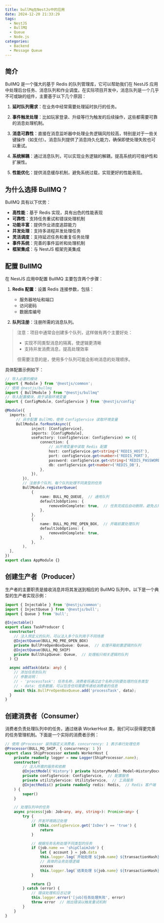 ```yaml
---
title: bullMq在NestJs中的应用
date: 2024-12-20 21:33:29
tags: 
  - NestJS
  - BullMQ
  - Queue
  - Node.js
categories:
  - Backend
  - Message Queue
---
```


## 简介

BullMQ 是一个强大的基于 Redis 的队列管理库，它可以帮助我们在 NestJS 应用中处理后台任务、消息队列和作业调度。在实际项目开发中，消息队列是一个几乎不可或缺的组件，主要基于以下几个原因：

1. **延时队列需求**：在业务中经常需要处理延时执行的任务。

2. **事件触发处理**：比如玩家登录、升级等行为触发的后续操作，这些都需要可靠的消息处理机制。

3. **消息可靠性**：直接在消息监听器中处理业务逻辑风险较高，特别是对于一些关键操作（如支付）。消息队列提供了消息持久化能力，确保即使处理失败也可以重试。

4. **系统解耦**：通过消息队列，可以实现业务逻辑的解耦，提高系统的可维护性和扩展性。

5. **性能优化**：提供消息缓存机制，避免系统过载，实现更好的性能表现。

## 为什么选择 BullMQ？

BullMQ 具有以下优势：

- **高性能**：基于 Redis 实现，具有出色的性能表现
- **可靠性**：支持任务重试和错误处理机制
- **功能丰富**：提供作业进度追踪能力
- **并发处理**：支持多进程并发处理任务
- **灵活调度**：支持延迟任务和重复任务处理
- **事件系统**：完善的事件监听和处理机制
- **框架集成**：与 NestJS 框架完美集成

## 配置 BullMQ

在 NestJS 应用中配置 BullMQ 主要包含两个步骤：

1. **Redis 配置**：设置 Redis 连接参数，包括：
   - 服务器地址和端口
   - 访问密码
   - 数据库编号
   
2. **队列注册**：注册所需的消息队列。

> 注意：项目中通常会创建多个队列，这样做有两个主要好处：
> - 实现不同类型消息的隔离，使逻辑更清晰
> - 支持并发消费消息，提高处理效率
> 
> 但需要注意的是，使用多个队列可能会影响消息的处理顺序。

具体配置示例如下：

```typescript
// 导入必要的模块
import { Module } from '@nestjs/common';
// 使用 @nestjs/bullmq
import { BullModule } from "@nestjs/bullmq"
// 导入配置模块，用于读取环境变量
import { ConfigModule, ConfigService } from '@nestjs/config'

@Module({
  imports: [
     // 异步配置 BullMQ，使用 ConfigService 读取环境变量
     BullModule.forRootAsync({
            inject: [ConfigService],
            imports: [ConfigModule],
            useFactory: (configService: ConfigService) => ({
                connection: {
                    // 从环境变量中读取 Redis 配置
                    host: configService.get<string>('REDIS_HOST'),
                    port: configService.get<number>('REDIS_PORT'),
                    password: configService.get<string>('REDIS_PASSWORD'),
                    db: configService.get<number>('REDIS_DB'),
                },
            }),
        }),
        // 注册多个队列，每个队列处理不同类型的任务
        BullModule.registerQueue(
            {
                name: BULL_MQ_QUEUE,  // 通用队列
                defaultJobOptions: {
                    removeOnComplete: true,  // 任务完成后自动删除，避免占用 Redis 存储空间
                },
            },
            {
                name: BULL_MQ_PRE_OPEN_BOX,  // 开箱前置处理队列
                defaultJobOptions: {
                    removeOnComplete: true,
                },
            },
        ),
  ],
})
export class AppModule {}
```

## 创建生产者（Producer）

生产者的主要职责是接收消息并将其发送到相应的 BullMQ 队列中。以下是一个典型的生产者实现示例：

```typescript
import { Injectable } from '@nestjs/common';
import { InjectQueue } from '@nestjs/bull';
import { Queue } from 'bull';

@Injectable()
export class TaskProducer {
  constructor(
    // 注入预定义的队列，可以注入多个队列用于不同场景
    @InjectQueue(BULL_MQ_PRE_OPEN_BOX)
    private BullPreOpenBoxQueue: Queue,  // 处理开箱前置逻辑的队列
    @InjectQueue(BULL_MQ_SHIP)
    private BullShipQueue: Queue,  // 处理船只相关逻辑的队列
  ) {}

  async addTask(data: any) {
    // 添加任务到队列
    // 参数说明：
    // - 'processTask': 任务名称，消费者将通过这个名称识别要处理的任务类型
    // - data: 任务数据，可以包含任何需要传递给消费者的信息
    await this.BullPreOpenBoxQueue.add('processTask', data);
  }
}
```

## 创建消费者（Consumer）

消费者负责处理队列中的任务，通过继承 WorkerHost 类，我们可以获得更完善的任务管理机制。下面是一个实际的消费者示例：

```typescript
// 使用 @Processor 装饰器定义消费者，concurrency: 1 表示串行处理任务
@Processor(BULL_MQ_SHIP, { concurrency: 1 })
export class ShipProcessor extends WorkerHost {
    private readonly logger = new Logger(ShipProcessor.name);
    constructor( 
        // 注入所需的服务和依赖
        @InjectModel('History') private historyModel: Model<HistoryDocument>,  // MongoDB 模型
        private configService: ConfigService,  // 配置服务
        private utilityService: UtilityService,  // 工具服务
        @InjectRedis() private readonly redis: Redis,  // Redis 客户端
    ) {
        super()
    }

    // 处理队列中的任务
    async process(job: Job<any, any, string>): Promise<any> {
        try {
            // 开发环境跳过处理
            if (this.configService.get('IsDev') == 'true') {
                return
            }

            // 根据任务名称处理不同类型的任务
            if (job.name == 'shipClaimJob') {
                let { account } = job.data
                this.logger.log(`开始处理 ${job.name} ${transactionHash} 任务`)
                // 具体的业务处理逻辑
                xxxxxx
                this.logger.log(`结束处理 ${job.name} ${transactionHash} 任务`)
            }

            return {}
        } catch (error) {
            // 错误处理和日志记录
            this.logger.error('[job]任务处理失败', error)
            throw error  // 抛出错误以触发重试机制
        }
    }
}